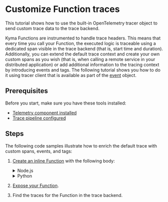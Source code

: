 # Customize Function traces

This tutorial shows how to use the built-in OpenTelemetry tracer object to send custom trace data to the trace backend.

Kyma Functions are instrumented to handle trace headers. This means that every time you call your Function, the executed logic is traceable using a dedicated span visible in the trace backend (that is, start time and duration).
Additionally, you can extend the default trace context and create your own custom spans as you wish (that is, when calling a remote service in your distributed application) or add additional information to the tracing context by introducing events and tags. The following tutorial shows you how to do it using tracer client that is available as part of the [event](../technical-reference/07-70-function-specification.md#event-object) object.

## Prerequisites

Before you start, make sure you have these tools installed:

- [Telemetry component installed](https://kyma-project.io/docs/kyma/latest/04-operation-guides/operations/02-install-kyma/#install-specific-components)
- [Trace pipeline configured](https://github.com/kyma-project/telemetry-manager/blob/main/docs/user/03-traces.md#setting-up-a-tracepipeline)

## Steps

The following code samples illustrate how to enrich the default trace with custom spans, events, and tags:

1. [Create an inline Function](01-10-create-inline-function.md) with the following body:

   <div tabs name="code" group="functions-code">
   <details>
   <summary label="node.js">
   Node.js
   </summary>

      ```javascript

      const { SpanStatusCode } = require("@opentelemetry/api/build/src/trace/status");
      const axios = require("axios")
      module.exports = {
         main: async function (event, context) {

            const data = {
               name: "John",
               surname: "Doe",
               type: "Employee",
               id: "1234-5678"
            }

            const span = event.tracer.startSpan('call-to-acme-service');
            return await callAcme(data)
               .then(resp => {
                  if(resp.status!==200){
                    throw new Error("Unexpected response from acme service");
                  }
                  span.addEvent("Data sent");
                  span.setAttribute("data-type", data.type);
                  span.setAttribute("data-id", data.id);
                  span.setStatus({code: SpanStatusCode.OK});
                  return "Data sent";
               }).catch(err=> {
                  console.error(err)
                  span.setStatus({
                    code: SpanStatusCode.ERROR,
                    message: err.message,
                  });
                  return err.message;
               }).finally(()=>{
                  span.end();
               });
         }
      }

      let callAcme = (data)=>{
         return axios.post('https://acme.com/api/people', data)
      }
      ```

   </details>
   <details>
   <summary label="python">
   Python
   </summary>

      [OpenTelemetry SDK](https://opentelemetry.io/docs/instrumentation/python/manual/#traces) allows you to customize trace spans and events.
      Additionally, if you are using the `requests` library then all the HTTP communication can be auto-instrumented:

      ```python
      import requests
      import time
      from opentelemetry.instrumentation.requests import RequestsInstrumentor

      def main(event, context):
         # Create a new span to track some work
         with event.tracer.start_as_current_span("parent"):
            time.sleep(1)

            # Create a nested span to track nested work
            with event.tracer.start_as_current_span("child"):
               time.sleep(2)
               # the nested span is closed when it's out of scope

         # Now the parent span is the current span again
         time.sleep(1)

         # This span is also closed when it goes out of scope

         RequestsInstrumentor().instrument()

         # This request will be auto-intrumented
         r = requests.get('https://swapi.dev/api/people/2')
         return r.json()
      ```

   </details>
   </div>

2. [Expose your Function](01-20-expose-function.md).

3. Find the traces for the Function in the trace backend.